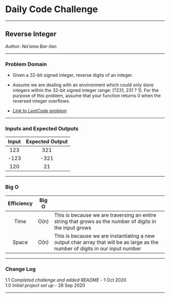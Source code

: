 # Daily Code Challenge

---

## Reverse Integer
*Author: Na'ama Bar-Ilan*

---

### Problem Domain

* Given a 32-bit signed integer, reverse digits of an integer.
* Assume we are dealing with an environment which could only store integers within the 32-bit signed integer range: [?231,  231 ? 1]. For the purpose of this problem, assume that your function returns 0 when the reversed integer overflows.

* [*Link to LeetCode problem*](https://leetcode.com/problems/reverse-integer/)

---

### Inputs and Expected Outputs

| Input | Expected Output |
| :-----------: | :-----------:  |
| 123  | 321  |
|  -123 | -321  |
|  120 | 21  |

---

### Big O


| Efficiency  | Big O |  |
| :-----------: | :-----------: |  :----------- |
| Time |  O(n)  | This is because we are traversing an entire string that grows as the number of digits in the input grows |
| Space| O(n) | This is because we are instantiating a new output char array that will be as large as the number of digits in our input number |

---

### Change Log
1.1 *Completed challenge and added README* - 1 Oct 2020 <br>
1.0 *Initial project set up* - 28 Sep 2020  

---
